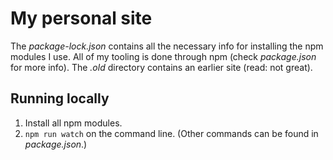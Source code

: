 # My personal site

The *package-lock.json* contains all the necessary info for installing the npm modules I use. All of my tooling is done through npm (check *package.json* for more info). The *.old* directory contains an earlier site (read: not great).

## Running locally

1. Install all npm modules.
2. `npm run watch` on the command line. (Other commands can be found in *package.json*.)